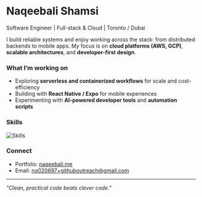 # Naqeebali Shamsi

Software Engineer | Full-stack & Cloud | Toronto / Dubai  

I build reliable systems and enjoy working across the stack: from distributed backends to mobile apps. My focus is on **cloud platforms (AWS, GCP)**, **scalable architectures**, and **developer-first design**.  

### What I’m working on
- Exploring **serverless and containerized workflows** for scale and cost-efficiency  
- Building with **React Native / Expo** for mobile experiences  
- Experimenting with **AI-powered developer tools** and **automation scripts**  

### Skills
![Skills](https://skillicons.dev/icons?i=js,ts,py,react,reactnative,nodejs,aws,gcp,docker,kubernetes,postgresql,mongodb,git,github,cpp)

### Connect
- Portfolio: [naqeebali.me](https://naqeebali.me)  
- Email: nq020697+githuboutreach@gmail.com  

---
*"Clean, practical code beats clever code."*
